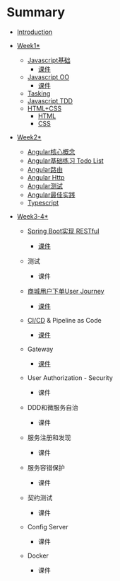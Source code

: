 # Summary

* [Introduction](README.md)
* [Week1\*](week1/README.md)
  * [Javascript基础](week1/foundation/README.md)
    * [课件](week1/foundation/courseware.md)
  * [Javascript OO](week1/oo/README.md)
    * [课件](week1/oo/courseware.md)
  * [Tasking](week1/tasking.md)
  * [Javascript TDD](week1/tdd.md)
  * [HTML+CSS](week1/htmlcss/README.md)
    * [HTML](week1/htmlcss/HTML.md)
    * [CSS](week1/htmlcss/CSS.md)
* [Week2\*](week2/README.md)
  * [Angular核心概念](angular/concept.md)
  * [Angular基础练习 Todo List](angular/exercise.md)
  * [Angular路由](angular/routing.md)
  * [Angular Http](angular/http.md)
  * [Angular测试](angular/test.md)
  * [Angular最佳实践](angular/best-practise.md)
  * [Typescript](angular/typescript.md)
* [Week3-4\*](week3/README.md)

  * [Spring Boot实现 RESTful](week3/spring-bootshi-xian-restful/README.md)
    * [课件](week3/spring-bootshi-xian-restful/ke-jian.md)
  * 测试
    * 课件
  * [商城用户下单User Journey](week3/shang-cheng-yong-hu-xia-dan-user-journey/README.md)
    * [课件](week3/shang-cheng-yong-hu-xia-dan-user-journey/ke-jian.md)
  * [CI/CD](week3/c-icd/README.md) & Pipeline as Code
    * [课件](week3/c-icd/ke-jian.md)
  * Gateway

    * [课件](week3/pipeline-as-code/ke-jian.md)

  * User Authorization - Security

    * 课件

  * DDD和微服务自治
    * 课件
  * 服务注册和发现
    * 课件
  * 服务容错保护
    * 课件
  * 契约测试
    * 课件
  * Config Server
    * 课件
  * Docker
    * 课件



